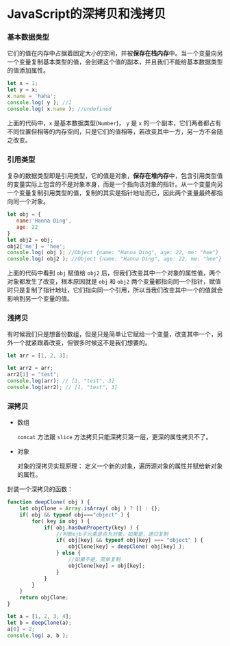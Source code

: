 # JavaScript的深拷贝和浅拷贝
### 基本数据类型
它们的值在内存中占据着固定大小的空间，并被**保存在栈内存**中。当一个变量向另一个变量复制基本类型的值，会创建这个值的副本，并且我们不能给基本数据类型的值添加属性。

```javascript
let x = 1;
let y = x;
x.name = 'haha';
console.log( y ); //1
console.log( x.name ); //undefined
```

上面的代码中，`x` 是基本数据类型(`Number`)， `y` 是 `x` 的一个副本，它们两者都占有不同位置但相等的内存空间，只是它们的值相等，若改变其中一方，另一方不会随之改变。

### 引用类型
复杂的数据类型即是引用类型，它的值是对象，**保存在堆内存**中，包含引用类型值的变量实际上包含的不是对象本身，而是一个指向该对象的指针。从一个变量向另一个变量复制引用类型的值，复制的其实是指针地址而已，因此两个变量最终都指向同一个对象。

```javascript
let obj = {
   name:'Hanna Ding',
   age: 22
}
let obj2 = obj;
obj2['me'] = 'hee';
console.log( obj ); //Object {name: "Hanna Ding", age: 22, me: "hee"}
console.log( obj2 ); //Object {name: "Hanna Ding", age: 22, me: "hee"}
```

上面的代码中看到 `obj` 赋值给 `obj2` 后，但我们改变其中一个对象的属性值，两个对象都发生了改变，根本原因就是 `obj` 和 `obj2` 两个变量都指向同一个指针，赋值时只是复制了指针地址，它们指向同一个引用，所以当我们改变其中一个的值就会影响到另一个变量的值。

### 浅拷贝
有时候我们只是想备份数组，但是只是简单让它赋给一个变量，改变其中一个，另外一个就紧跟着改变，但很多时候这不是我们想要的。

```javascript
let arr = [1, 2, 3];

let arr2 = arr;
arr2[1] = "test";
console.log(arr); // [1, "test", 3]
console.log(arr2); // [1, "test", 3]
```

### 深拷贝
- 数组

    `concat` 方法跟 `slice` 方法拷贝只能深拷贝第一层，更深的属性拷贝不了。

- 对象

    对象的深拷贝实现原理： 定义一个新的对象，遍历源对象的属性并赋给新对象的属性。

封装一个深拷贝的函数：
```javascript
function deepClone( obj ) {
    let objClone = Array.isArray( obj ) ? [] : {};
    if( obj && typeof obj==="object" ) {
        for( key in obj ) {
            if( obj.hasOwnProperty(key) ) {
                //判断ojb子元素是否为对象，如果是，递归复制
                if( obj[key] && typeof obj[key] === "object" ) {
                    objClone[key] = deepClone( obj[key] );
                } else {
                    //如果不是，简单复制
                    objClone[key] = obj[key];
                }
            }
        }
    }
    return objClone;
}

let a = [1, 2, 3, 4];
let b = deepClone(a);
a[0] = 2;
console.log( a, b );
```
